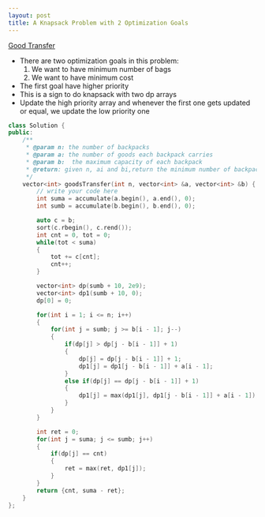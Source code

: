 ```yaml
---
layout: post
title: A Knapsack Problem with 2 Optimization Goals 
---
```


[Good Transfer](https://www.lintcode.com/problem/1161/description)

- There are two optimization goals in this problem:
    1. We want to have minimum number of bags
    2. We want to have minimum cost
- The first goal have higher priority
- This is a sign to do knapsack with two dp arrays
- Update the high priority array and whenever the first one gets updated or equal, we update the low priority one

```c++
class Solution {
public:
    /**
     * @param n: the number of backpacks
     * @param a: the number of goods each backpack carries
     * @param b:  the maximum capacity of each backpack
     * @return: given n, ai and bi,return the minimum number of backpacks and the minimum time
     */
    vector<int> goodsTransfer(int n, vector<int> &a, vector<int> &b) {
        // write your code here
        int suma = accumulate(a.begin(), a.end(), 0);
        int sumb = accumulate(b.begin(), b.end(), 0);

        auto c = b;
        sort(c.rbegin(), c.rend());
        int cnt = 0, tot = 0;
        while(tot < suma)
        {
            tot += c[cnt];
            cnt++;
        }

        vector<int> dp(sumb + 10, 2e9);
        vector<int> dp1(sumb + 10, 0);
        dp[0] = 0;

        for(int i = 1; i <= n; i++)
        {
            for(int j = sumb; j >= b[i - 1]; j--)
            {
                if(dp[j] > dp[j - b[i - 1]] + 1)
                {
                    dp[j] = dp[j - b[i - 1]] + 1;
                    dp1[j] = dp1[j - b[i - 1]] + a[i - 1];
                }
                else if(dp[j] == dp[j - b[i - 1]] + 1)
                {
                    dp1[j] = max(dp1[j], dp1[j - b[i - 1]] + a[i - 1]);
                }
            }
        }

        int ret = 0;
        for(int j = suma; j <= sumb; j++)
        {
            if(dp[j] == cnt)
            {
                ret = max(ret, dp1[j]);
            }
        }
        return {cnt, suma - ret};
    }
};
```
